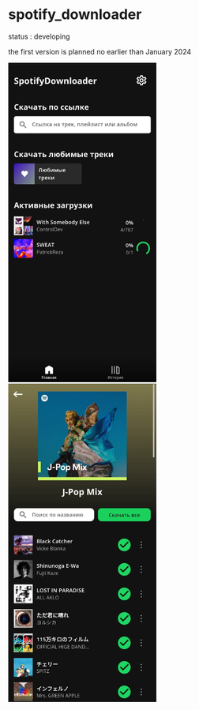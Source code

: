 # spotify_downloader
status : developing

the first version is planned no earlier than January 2024

<img src="https://github.com/C0ntrolDev/spotify_downloader/blob/dev/github_images/main_page.jpg" width="300" /> <img src="https://github.com/C0ntrolDev/spotify_downloader/blob/dev/github_images/playlist_page.jpg" width="300" />


